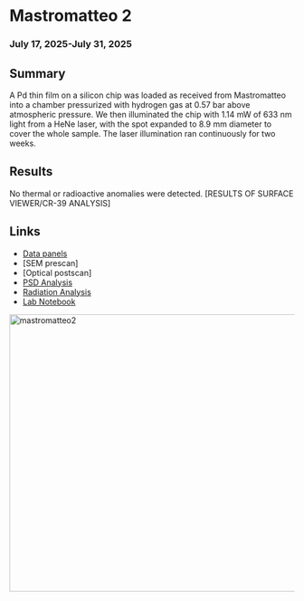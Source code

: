 # Mastromatteo 2
### July 17, 2025-July 31, 2025 
## Summary
A Pd thin film on a silicon chip was loaded as received from Mastromatteo into a chamber pressurized with hydrogen gas at 0.57 bar above atmospheric pressure. We then illuminated the chip with 1.14 mW of 633 nm light from a HeNe laser, with the spot expanded to 8.9 mm diameter to cover the whole sample. The laser illumination ran continuously for two weeks. 

## Results
No thermal or radioactive anomalies were detected. [RESULTS OF SURFACE VIEWER/CR-39 ANALYSIS]

## Links
- [Data panels](https://nucleonics.mit.edu/data/load-panel.php?filename=completed%20arpa-e%20runs/Mastromatteo2)
- [SEM prescan]
- [Optical postscan]
- [PSD Analysis](https://github.com/project-ida/arpa-e-experiments/blob/main/analysis/mastromatteo-02/Mastromatteo_2_PSD_analysis.ipynb)
- [Radiation Analysis](https://github.com/project-ida/arpa-e-experiments/blob/main/analysis/mastromatteo-02/Mastromatteo_2_Radiation.ipynb)
- [Lab Notebook](https://docs.google.com/document/d/1M0-0rl_QPKIZ0oZNs8WNMiCvkWDgZa9TXCzasR5Jp1c/edit?usp=sharing)


<img width="790" height="490" alt="mastromatteo2" src="https://github.com/user-attachments/assets/8d9688c5-4cc0-474f-949b-c53c7effe63c" />
